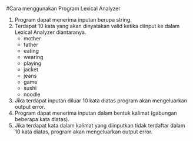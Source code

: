 #Cara menggunakan Program Lexical Analyzer

1. Program dapat menerima inputan berupa string.
2. Terdapat 10 kata yang akan dinyatakan valid ketika diinput ke dalam Lexical Analyzer diantaranya.
    - mother
    - father
    - eating
    - wearing
    - playing
    - jacket
    - jeans
    - game
    - sushi
    - noodle
3. Jika terdapat inputan diluar 10 kata diatas program akan mengeluarkan output error.
4. Program dapat menerima inputan dalam bentuk kalimat (gabungan beberapa kata diatas).
5. Jika terdapat kata dalam kalimat yang diinputkan tidak terdaftar dalam 10 kata diatas, program akan mengeluarkan output error.
